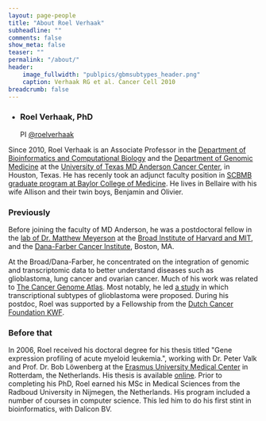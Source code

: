 ```yaml
---
layout: page-people
title: "About Roel Verhaak"
subheadline: ""
comments: false
show_meta: false
teaser: ""
permalink: "/about/"
header:
    image_fullwidth: "publpics/gbmsubtypes_header.png"
    caption: Verhaak RG et al. Cancer Cell 2010
breadcrumb: false
---
```


<ul class="ch-grid">
  <li>
    <div class="ch-item ch-img-rverhaak">
      <div class="ch-info">
        <h3>Roel Verhaak, PhD</h3>
        <p>PI <a href="https://twitter.com/roelverhaak">@roelverhaak</a></p>
      </div>
    </div>
  </li>
</ul>

Since 2010, Roel Verhaak is an Associate Professor in the [Department of Bioinformatics and Computational Biology](http://bioinformatics.mdanderson.org) and the [Department of Genomic Medicine](http://www.mdanderson.org/education-and-research/departments-programs-and-labs/departments-and-divisions/genomic-medicine/index.html) at the [University of Texas MD Anderson Cancer Center](http://www.mdanderson.org), in Houston, Texas. He has recenly took an adjunct faculty position in [SCBMB graduate program at Baylor College of Medicine](http://bcm.edu/scbmb). He lives in Bellaire with his wife Allison and their twin boys, Benjamin and Olivier. 

### Previously

Before joining the faculty of MD Anderson, he was a postdoctoral fellow in the [lab of Dr. Matthew Meyerson](http://research4.dfci.harvard.edu/meyersonlab) at the [Broad Institute of Harvard and MIT](http://www.broadinstitute.org), and the [Dana-Farber Cancer Institute](http://www.dfci.harvard.edu), Boston, MA.

At the Broad/Dana-Farber, he concentrated on the integration of genomic and transcriptomic data to better understand diseases such as glioblastoma, lung cancer and ovarian cancer. Much of his work was related to [The Cancer Genome Atlas](http://cancergenome.nih.gov). Most notably, he led [a study](http://www.ncbi.nlm.nih.gov/pubmed/20129251 "Verhaak RG et al. Cancer Cell 2010") in which transcriptional subtypes of glioblastoma were proposed. During his postdoc, Roel was supported by a Fellowship from the [Dutch Cancer Foundation KWF](http://www.kwfkankerbestrijding.nl).

### Before that

In 2006, Roel received his doctoral degree for his thesis titled "Gene expression profiling of acute myeloid leukemia.", working with Dr. Peter Valk and Prof. Dr. Bob Löwenberg at the [Erasmus University Medical Center](http://www.erasmusmc.nl) in Rotterdam, the Netherlands. His thesis is available [online](http://www.virtuon.nl/thesis/). Prior to completing his PhD, Roel earned his MSc in Medical Sciences from the Radboud University in Nijmegen, the Netherlands. His program included a number of courses in computer science. This led him to do his first stint in bioinformatics, with Dalicon BV.


<a class="list-group-item" href="https://twitter.com/roelverhaak" title="Follow me @roelverhaak" alt="Follow me @roelverhaak"><i class="fa fa-twitter fa-2x"></i></a> &nbsp;&nbsp;&nbsp;&nbsp; <a class="list-group-item" href="{{ site.url }}/feed.xml" title="Updates via RSS feed" alt="Updates via RSS feed"><i class="fa fa-rss fa-2x"></i></a>  &nbsp;&nbsp;&nbsp;&nbsp; <a class="list-group-item" href="{{ site.url }}/contact/" title="Contact Us" alt="Contact Us"><i class="fa fa-envelope fa-2x"></i></a>

